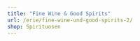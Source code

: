 ```yaml
---
title: "Fine Wine & Good Spirits"
url: /erie/fine-wine-und-good-spirits-2/
shop: Spirituosen
---
```

